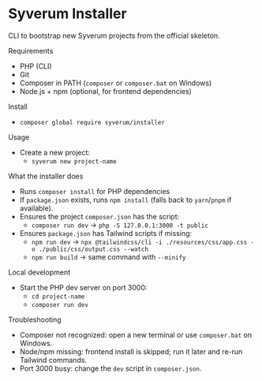 Syverum Installer
=================

CLI to bootstrap new Syverum projects from the official skeleton.

Requirements
- PHP (CLI)
- Git
- Composer in PATH (`composer` or `composer.bat` on Windows)
- Node.js + npm (optional, for frontend dependencies)

Install
  - `composer global require syverum/installer`

Usage
- Create a new project:
  - `syverum new project-name`

What the installer does
- Runs `composer install` for PHP dependencies
- If `package.json` exists, runs `npm install` (falls back to `yarn`/`pnpm` if available).
- Ensures the project `composer.json` has the script:
  - `composer run dev` → `php -S 127.0.0.1:3000 -t public`
- Ensures `package.json` has Tailwind scripts if missing:
  - `npm run dev` → `npx @tailwindcss/cli -i ./resources/css/app.css -o ./public/css/output.css --watch`
  - `npm run build` → same command with `--minify`

Local development
- Start the PHP dev server on port 3000:
  - `cd project-name`
  - `composer run dev`

Troubleshooting
- Composer not recognized: open a new terminal or use `composer.bat` on Windows.
- Node/npm missing: frontend install is skipped; run it later and re-run Tailwind commands.
- Port 3000 busy: change the `dev` script in `composer.json`.
